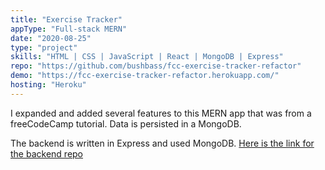 ```yaml
---
title: "Exercise Tracker"
appType: "Full-stack MERN"
date: "2020-08-25"
type: "project"
skills: "HTML | CSS | JavaScript | React | MongoDB | Express"
repo: "https://github.com/bushbass/fcc-exercise-tracker-refactor"
demo: "https://fcc-exercise-tracker-refactor.herokuapp.com/"
hosting: "Heroku"
---
```


I expanded and added several features to this MERN app that was from a freeCodeCamp tutorial. Data is persisted in a MongoDB.

The backend is written in Express and used MongoDB. [Here is the link for the backend repo ](https://github.com/bushbass/fcc-exercise-tracker-backend)
